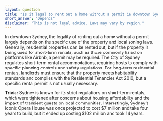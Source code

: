 ```yaml
---
layout: question
title: "Is it legal to rent out a home without a permit in downtown Sydney?"
short_answer: "Depends"
disclaimer: "This is not legal advice. Laws may vary by region."
---
```


In downtown Sydney, the legality of renting out a home without a permit largely depends on the specific use of the property and local zoning laws. Generally, residential properties can be rented out, but if the property is being used for short-term rentals, such as those commonly listed on platforms like Airbnb, a permit may be required. The City of Sydney regulates short-term rental accommodations, requiring hosts to comply with specific planning controls and safety regulations. For long-term residential rentals, landlords must ensure that the property meets habitability standards and complies with the Residential Tenancies Act 2010, but a specific rental permit is not usually necessary.

**Trivia:** Sydney is known for its strict regulations on short-term rentals, which were tightened after concerns about housing affordability and the impact of transient guests on local communities. Interestingly, Sydney's iconic Opera House was once projected to cost $7 million and take four years to build, but it ended up costing $102 million and took 14 years.
